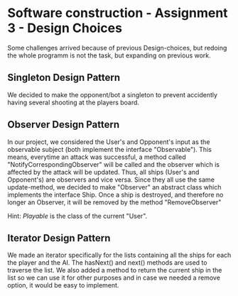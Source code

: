 # **Software construction - Assignment 3 - Design Choices**
Some challenges arrived because of previous Design-choices, but redoing the whole programm is not the task, but expanding on previous work.

## **Singleton Design Pattern**
We decided to make the opponent/bot a singleton to prevent accidently having several shooting at the players board.

## **Observer Design Pattern**
In our project, we considered the User's and Opponent's input as the observable subject (both implement the interface "Observable"). This means, everytime an attack was successful, a method called "NotifyCorrespondingObserver" will be called and the observer which is affected by the attack will be updated. Thus, all ships (User's and Opponent's) are observers and vice versa. Since they all use the same update-method, we decided to make "Observer" an abstract class which implements the interface Ship. 
Once a ship is destroyed, and therefore no longer an Observer, it will be removed by the method "RemoveObserver"

Hint: *Playable* is the class of the current "User".

## **Iterator Design Pattern**
We made an iterator specifically for the lists containing all the ships for each the player and the AI. The hasNext() and next() methods are used to traverse the list. We also added a method to return the current ship in the list so we can use it for other purposes and in case we needed a remove option, it would be easy to implement.
